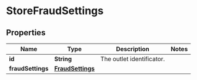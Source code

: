 

# StoreFraudSettings

## Properties

Name | Type | Description | Notes
------------ | ------------- | ------------- | -------------
**id** | **String** | The outlet identificator. | 
**fraudSettings** | [**FraudSettings**](FraudSettings.md) |  | 



